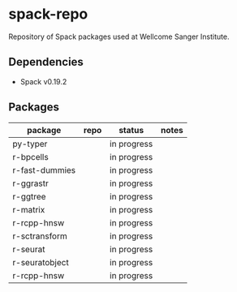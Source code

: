 # spack-repo

Repository of Spack packages used at Wellcome Sanger Institute.

## Dependencies

- Spack v0.19.2

## Packages

| package        | repo | status      | notes | 
|----------------|------|-------------|-------|
| py-typer       |      | in progress |       |
| r-bpcells      |      | in progress |       |
| r-fast-dummies |      | in progress |       |
| r-ggrastr      |      | in progress |       |
| r-ggtree       |      | in progress |       |
| r-matrix       |      | in progress |       |
| r-rcpp-hnsw    |      | in progress |       |
| r-sctransform  |      | in progress |       |
| r-seurat       |      | in progress |       |
| r-seuratobject |      | in progress |       |
| r-rcpp-hnsw    |      | in progress |       |

